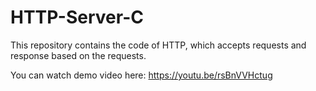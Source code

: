 # HTTP-Server-C
This repository contains the code of HTTP, which accepts requests and response based on the requests.

You can watch demo video here: https://youtu.be/rsBnVVHctug
